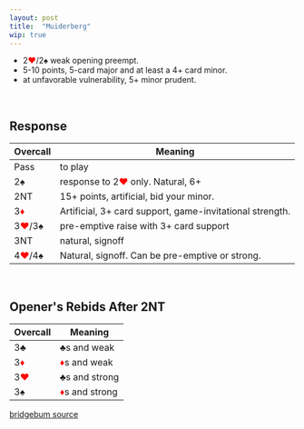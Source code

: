 ```yaml
---
layout: post
title:  "Muiderberg"
wip: true
---
```


- 2<font style='color:red;'>&hearts;</font>/2&spades; weak opening preempt.
- 5-10 points, 5-card major and at least a 4+ card minor.
- at unfavorable vulnerability, 5+ minor prudent.

<br>

## Response

| Overcall | Meaning |
| ----------- | ----------- |
| Pass | to play
| 2&spades; | response to 2<font style='color:red;'>&hearts;</font> only. Natural, 6+ |
| 2NT | 15+ points, artificial, bid your minor. |
| 3<font style='color:red;'>&diams;</font> | Artificial, 3+ card support, game-invitational strength. |
| 3<font style='color:red;'>&hearts;</font>/3&spades; | pre-emptive raise with 3+ card support |
| 3NT | natural, signoff |
| 4<font style='color:red;'>&hearts;</font>/4&spades; | Natural, signoff. Can be pre-emptive or strong. |

<br>

## Opener's Rebids After 2NT

| Overcall | Meaning |
| ----------- | ----------- |
| 3&clubs; | &clubs;s and weak
| 3<font style='color:red;'>&diams;</font> | <font style='color:red;'>&diams;</font>s and weak |
| 3<font style='color:red;'>&hearts;</font> | &clubs;s and strong |
| 3&spades; | <font style='color:red;'>&diams;</font>s and strong |

[bridgebum source](https://www.bridgebum.com/muiderberg_two_bids.php)
